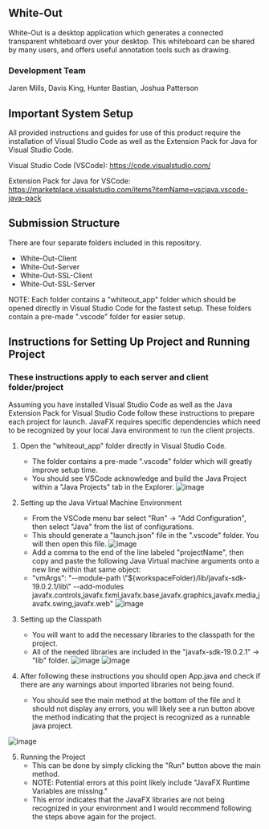 ## White-Out
White-Out is a desktop application which generates a connected transparent whiteboard over your desktop. This whiteboard can be shared by many users, and offers useful annotation tools such as drawing.

### Development Team
Jaren Mills, Davis King, Hunter Bastian, Joshua Patterson

## Important System Setup
All provided instructions and guides for use of this product require the installation of Visual Studio Code as well as the Extension Pack for Java for Visual Studio Code.

Visual Studio Code (VSCode): https://code.visualstudio.com/

Extension Pack for Java for VSCode: https://marketplace.visualstudio.com/items?itemName=vscjava.vscode-java-pack

## Submission Structure
There are four separate folders included in this repository.

- White-Out-Client
- White-Out-Server
- White-Out-SSL-Client
- White-Out-SSL-Server

NOTE: Each folder contains a "whiteout_app" folder which should be opened directly in Visual Studio Code for the fastest setup. These folders contain a pre-made ".vscode" folder for easier setup. 

## Instructions for Setting Up Project and Running Project
### These instructions apply to each server and client folder/project
Assuming you have installed Visual Studio Code as well as the Java Extension Pack for Visual Studio Code follow these instructions to prepare each project for launch.
JavaFX requires specific dependencies which need to be recognized by your local Java environment to run the client projects. 

1. Open the "whiteout_app" folder directly in Visual Studio Code. 
    - The folder contains a pre-made ".vscode" folder which will greatly improve setup time.
    - You should see VSCode acknowledge and build the Java Project within a "Java Projects" tab in the Explorer. 
![image](https://user-images.githubusercontent.com/70347264/235069606-71086f6f-c5fe-40cf-b409-f8dc636d566b.png)

2. Setting up the Java Virtual Machine Environment
    - From the VSCode menu bar select "Run" -> "Add Configuration", then select "Java" from the list of configurations.
    - This should generate a "launch.json" file in the ".vscode" folder. You will then open this file.
![image](https://user-images.githubusercontent.com/70347264/235069542-406314c0-f413-4e97-8e87-b1dc0447dce2.png)
    - Add a comma to the end of the line labeled "projectName", then copy and paste the following Java Virtual machine arguments onto a new line within that same object:
    - "vmArgs": "--module-path \\"${workspaceFolder}/lib/javafx-sdk-19.0.2.1/lib\\" --add-modules javafx.controls,javafx.fxml,javafx.base,javafx.graphics,javafx.media,javafx.swing,javafx.web"
![image](https://user-images.githubusercontent.com/70347264/235070863-96dd1331-e3c4-4930-98fd-7f6cd7b04ca0.png)

3. Setting up the Classpath
    - You will want to add the necessary libraries to the classpath for the project.
    - All of the needed libraries are included in the "javafx-sdk-19.0.2.1" -> "lib" folder. 
![image](https://user-images.githubusercontent.com/70347264/235073637-90dd20df-e5d6-4203-81e0-e7158c4c5ed1.png)
![image](https://user-images.githubusercontent.com/70347264/235077908-e27d9307-a75a-497c-beff-9b64b07c0489.png)

4. After following these instructions you should open App.java and check if there are any warnings about imported libraries not being found.
    - You should see the main method at the bottom of the file and it should not display any errors, you will likely see a run button above the method indicating that the project is recognized as a runnable java project.

![image](https://user-images.githubusercontent.com/70347264/235074904-7ad1ffc5-e7ce-4e5f-b7d3-071a2667a81f.png)

5. Running the Project
    - This can be done by simply clicking the "Run" button above the main method.
    - NOTE: Potential errors at this point likely include "JavaFX Runtime Variables are missing."
    - This error indicates that the JavaFX libraries are not being recognized in your environment and I would recommend following the steps above again for the project.

